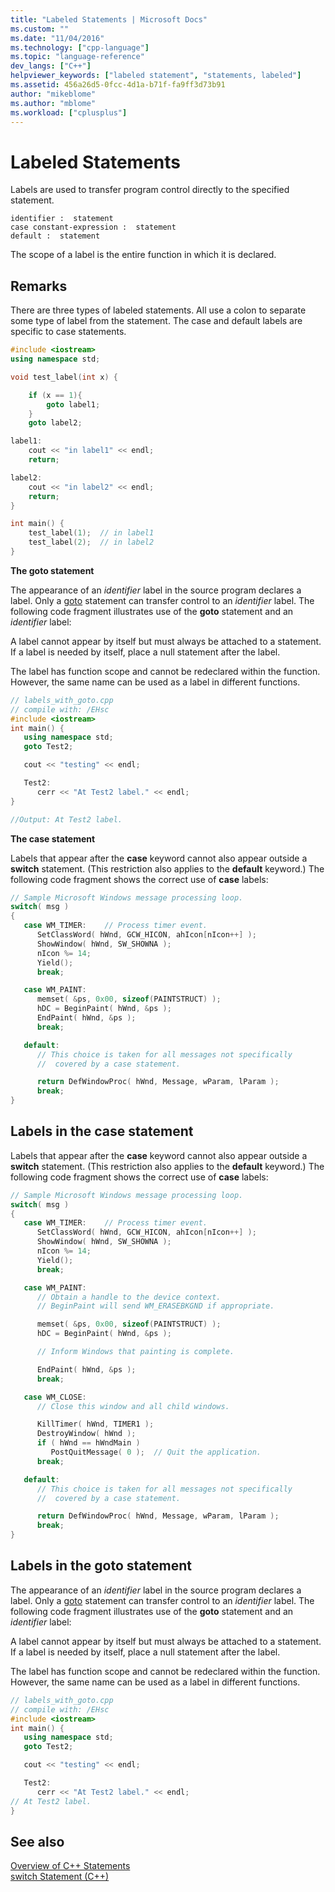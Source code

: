 ```yaml
---
title: "Labeled Statements | Microsoft Docs"
ms.custom: ""
ms.date: "11/04/2016"
ms.technology: ["cpp-language"]
ms.topic: "language-reference"
dev_langs: ["C++"]
helpviewer_keywords: ["labeled statement", "statements, labeled"]
ms.assetid: 456a26d5-0fcc-4d1a-b71f-fa9ff3d73b91
author: "mikeblome"
ms.author: "mblome"
ms.workload: ["cplusplus"]
---
```

# Labeled Statements

Labels are used to transfer program control directly to the specified statement.

```
identifier :  statement
case constant-expression :  statement
default :  statement
```

The scope of a label is the entire function in which it is declared.

## Remarks

There are three types of labeled statements. All use a colon to separate some type of label from the statement. The case and default labels are specific to case statements.

```cpp
#include <iostream>
using namespace std;

void test_label(int x) {

    if (x == 1){
        goto label1;
    }
    goto label2;

label1:
    cout << "in label1" << endl;
    return;

label2:
    cout << "in label2" << endl;
    return;
}

int main() {
    test_label(1);  // in label1
    test_label(2);  // in label2
}
```

**The goto statement**

The appearance of an *identifier* label in the source program declares a label. Only a [goto](../cpp/goto-statement-cpp.md) statement can transfer control to an *identifier* label. The following code fragment illustrates use of the **goto** statement and an *identifier* label:

A label cannot appear by itself but must always be attached to a statement. If a label is needed by itself, place a null statement after the label.

The label has function scope and cannot be redeclared within the function. However, the same name can be used as a label in different functions.

```cpp
// labels_with_goto.cpp
// compile with: /EHsc
#include <iostream>
int main() {
   using namespace std;
   goto Test2;

   cout << "testing" << endl;

   Test2:
      cerr << "At Test2 label." << endl;
}

//Output: At Test2 label.
```

**The case statement**

Labels that appear after the **case** keyword cannot also appear outside a **switch** statement. (This restriction also applies to the **default** keyword.) The following code fragment shows the correct use of **case** labels:

```cpp
// Sample Microsoft Windows message processing loop.
switch( msg )
{
   case WM_TIMER:    // Process timer event.
      SetClassWord( hWnd, GCW_HICON, ahIcon[nIcon++] );
      ShowWindow( hWnd, SW_SHOWNA );
      nIcon %= 14;
      Yield();
      break;

   case WM_PAINT:
      memset( &ps, 0x00, sizeof(PAINTSTRUCT) );
      hDC = BeginPaint( hWnd, &ps );
      EndPaint( hWnd, &ps );
      break;

   default:
      // This choice is taken for all messages not specifically
      //  covered by a case statement.

      return DefWindowProc( hWnd, Message, wParam, lParam );
      break;
}
```

## Labels in the case statement

Labels that appear after the **case** keyword cannot also appear outside a **switch** statement. (This restriction also applies to the **default** keyword.) The following code fragment shows the correct use of **case** labels:

```cpp
// Sample Microsoft Windows message processing loop.
switch( msg )
{
   case WM_TIMER:    // Process timer event.
      SetClassWord( hWnd, GCW_HICON, ahIcon[nIcon++] );
      ShowWindow( hWnd, SW_SHOWNA );
      nIcon %= 14;
      Yield();
      break;

   case WM_PAINT:
      // Obtain a handle to the device context.
      // BeginPaint will send WM_ERASEBKGND if appropriate.

      memset( &ps, 0x00, sizeof(PAINTSTRUCT) );
      hDC = BeginPaint( hWnd, &ps );

      // Inform Windows that painting is complete.

      EndPaint( hWnd, &ps );
      break;

   case WM_CLOSE:
      // Close this window and all child windows.

      KillTimer( hWnd, TIMER1 );
      DestroyWindow( hWnd );
      if ( hWnd == hWndMain )
         PostQuitMessage( 0 );  // Quit the application.
      break;

   default:
      // This choice is taken for all messages not specifically
      //  covered by a case statement.

      return DefWindowProc( hWnd, Message, wParam, lParam );
      break;
}
```

## Labels in the goto statement

The appearance of an *identifier* label in the source program declares a label. Only a [goto](../cpp/goto-statement-cpp.md) statement can transfer control to an *identifier* label. The following code fragment illustrates use of the **goto** statement and an *identifier* label:

A label cannot appear by itself but must always be attached to a statement. If a label is needed by itself, place a null statement after the label.

The label has function scope and cannot be redeclared within the function. However, the same name can be used as a label in different functions.

```cpp
// labels_with_goto.cpp
// compile with: /EHsc
#include <iostream>
int main() {
   using namespace std;
   goto Test2;

   cout << "testing" << endl;

   Test2:
      cerr << "At Test2 label." << endl;
// At Test2 label.
}
```

## See also

[Overview of C++ Statements](../cpp/overview-of-cpp-statements.md)<br/>
[switch Statement (C++)](../cpp/switch-statement-cpp.md)